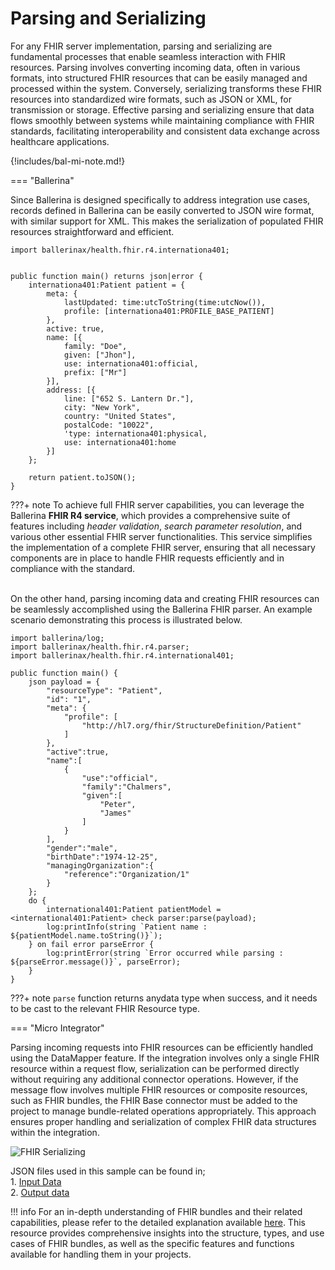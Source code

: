 # Parsing and Serializing

For any FHIR server implementation, parsing and serializing are fundamental processes that enable seamless interaction with FHIR resources. Parsing involves converting incoming data, often in various formats, into structured FHIR resources that can be easily managed and processed within the system. Conversely, serializing transforms these FHIR resources into standardized wire formats, such as JSON or XML, for transmission or storage. Effective parsing and serializing ensure that data flows smoothly between systems while maintaining compliance with FHIR standards, facilitating interoperability and consistent data exchange across healthcare applications.

{!includes/bal-mi-note.md!}



=== "Ballerina"

Since Ballerina is designed specifically to address integration use cases, records defined in Ballerina can be easily converted to JSON wire format, with similar support for XML. This makes the serialization of populated FHIR resources straightforward and efficient. 

```
import ballerinax/health.fhir.r4.internationa401;


public function main() returns json|error {
    internationa401:Patient patient = {
        meta: {
            lastUpdated: time:utcToString(time:utcNow()),
            profile: [internationa401:PROFILE_BASE_PATIENT]
        },
        active: true,
        name: [{
            family: "Doe",
            given: ["Jhon"],
            use: internationa401:official,
            prefix: ["Mr"]
        }],
        address: [{
            line: ["652 S. Lantern Dr."],
            city: "New York",
            country: "United States",
            postalCode: "10022",
            'type: internationa401:physical,
            use: internationa401:home
        }]
    };

    return patient.toJSON();
}
```

???+ note
    To achieve full FHIR server capabilities, you can leverage the Ballerina **FHIR R4 service**, which provides a comprehensive suite of features including *header validation*, *search parameter resolution*, and various other essential FHIR server functionalities. This service simplifies the implementation of a complete FHIR server, ensuring that all necessary components are in place to handle FHIR requests efficiently and in compliance with the standard.

<br>On the other hand, parsing incoming data and creating FHIR resources can be seamlessly accomplished using the Ballerina FHIR parser. An example scenario demonstrating this process is illustrated below.

```
import ballerina/log;
import ballerinax/health.fhir.r4.parser;
import ballerinax/health.fhir.r4.international401;

public function main() {
    json payload = {
        "resourceType": "Patient",
        "id": "1",
        "meta": {
            "profile": [
                "http://hl7.org/fhir/StructureDefinition/Patient"
            ]
        },
        "active":true,
        "name":[
            {
                "use":"official",
                "family":"Chalmers",
                "given":[
                    "Peter",
                    "James"
                ]
            }
        ],
        "gender":"male",
        "birthDate":"1974-12-25",
        "managingOrganization":{
            "reference":"Organization/1"
        }
    };
    do {
        international401:Patient patientModel = <international401:Patient> check parser:parse(payload);
        log:printInfo(string `Patient name : ${patientModel.name.toString()}`);
    } on fail error parseError {
    	log:printError(string `Error occurred while parsing : ${parseError.message()}`, parseError);
    }
}
```

???+ note
    `parse` function returns anydata type when success, and it needs to be cast to the relevant FHIR Resource type.




=== "Micro Integrator"

Parsing incoming requests into FHIR resources can be efficiently handled using the DataMapper feature. If the integration involves only a single FHIR resource within a request flow, serialization can be performed directly without requiring any additional connector operations. However, if the message flow involves multiple FHIR resources or composite resources, such as FHIR bundles, the FHIR Base connector must be added to the project to manage bundle-related operations appropriately. This approach ensures proper handling and serialization of complex FHIR data structures within the integration.

![FHIR Serializing](../../../assets/img/guildes/handling-fhir/fhir-serializing.png)

JSON files used in this sample can be found in; <br>
    1. <a href="../../../assets/attachments/learn/fhir-mapping-templates/input-patient.json" download>Input Data</a><br>
    2.  <a href="../../../assets/attachments/learn/fhir-mapping-templates/fhir-patient.json" download>Output data</a><br>

!!! info
    For an in-depth understanding of FHIR bundles and their related capabilities, please refer to the detailed explanation available [here](../guides/building-fhir-bundles.md). This resource provides comprehensive insights into the structure, types, and use cases of FHIR bundles, as well as the specific features and functions available for handling them in your projects.
